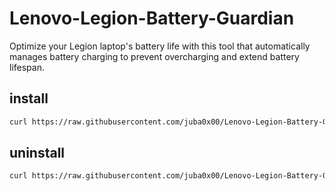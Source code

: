# Lenovo-Legion-Battery-Guardian
Optimize your Legion laptop's battery life with this tool that automatically manages battery charging to prevent overcharging and extend battery lifespan.


## install
```bash
curl https://raw.githubusercontent.com/juba0x00/Lenovo-Legion-Battery-Guardian/main/install.sh | bash
```

## uninstall
```bash
curl https://raw.githubusercontent.com/juba0x00/Lenovo-Legion-Battery-Guardian/main/uninstall.sh | bash
```
